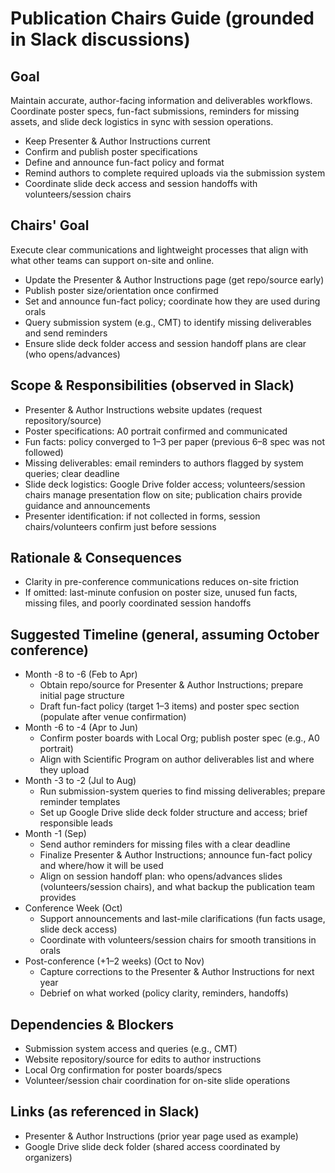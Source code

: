 # Publication Chairs Guide (grounded in Slack discussions)

## Goal
Maintain accurate, author-facing information and deliverables workflows. Coordinate poster specs, fun-fact submissions, reminders for missing assets, and slide deck logistics in sync with session operations.

- Keep Presenter & Author Instructions current
- Confirm and publish poster specifications
- Define and announce fun-fact policy and format
- Remind authors to complete required uploads via the submission system
- Coordinate slide deck access and session handoffs with volunteers/session chairs

## Chairs' Goal
Execute clear communications and lightweight processes that align with what other teams can support on-site and online.

- Update the Presenter & Author Instructions page (get repo/source early)
- Publish poster size/orientation once confirmed
- Set and announce fun-fact policy; coordinate how they are used during orals
- Query submission system (e.g., CMT) to identify missing deliverables and send reminders
- Ensure slide deck folder access and session handoff plans are clear (who opens/advances)

## Scope & Responsibilities (observed in Slack)
- Presenter & Author Instructions website updates (request repository/source)
- Poster specifications: A0 portrait confirmed and communicated
- Fun facts: policy converged to 1–3 per paper (previous 6–8 spec was not followed)
- Missing deliverables: email reminders to authors flagged by system queries; clear deadline
- Slide deck logistics: Google Drive folder access; volunteers/session chairs manage presentation flow on site; publication chairs provide guidance and announcements
- Presenter identification: if not collected in forms, session chairs/volunteers confirm just before sessions

## Rationale & Consequences
- Clarity in pre-conference communications reduces on-site friction
- If omitted: last-minute confusion on poster size, unused fun facts, missing files, and poorly coordinated session handoffs

## Suggested Timeline (general, assuming October conference)
- Month -8 to -6 (Feb to Apr)
  - Obtain repo/source for Presenter & Author Instructions; prepare initial page structure
  - Draft fun-fact policy (target 1–3 items) and poster spec section (populate after venue confirmation)
- Month -6 to -4 (Apr to Jun)
  - Confirm poster boards with Local Org; publish poster spec (e.g., A0 portrait)
  - Align with Scientific Program on author deliverables list and where they upload
- Month -3 to -2 (Jul to Aug)
  - Run submission-system queries to find missing deliverables; prepare reminder templates
  - Set up Google Drive slide deck folder structure and access; brief responsible leads
- Month -1 (Sep)
  - Send author reminders for missing files with a clear deadline
  - Finalize Presenter & Author Instructions; announce fun-fact policy and where/how it will be used
  - Align on session handoff plan: who opens/advances slides (volunteers/session chairs), and what backup the publication team provides
- Conference Week (Oct)
  - Support announcements and last-mile clarifications (fun facts usage, slide deck access)
  - Coordinate with volunteers/session chairs for smooth transitions in orals
- Post-conference (+1–2 weeks) (Oct to Nov)
  - Capture corrections to the Presenter & Author Instructions for next year
  - Debrief on what worked (policy clarity, reminders, handoffs)

## Dependencies & Blockers
- Submission system access and queries (e.g., CMT)
- Website repository/source for edits to author instructions
- Local Org confirmation for poster boards/specs
- Volunteer/session chair coordination for on-site slide operations

## Links (as referenced in Slack)
- Presenter & Author Instructions (prior year page used as example)
- Google Drive slide deck folder (shared access coordinated by organizers)
